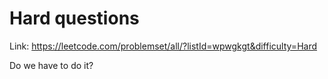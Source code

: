 # Hard questions

Link: https://leetcode.com/problemset/all/?listId=wpwgkgt&difficulty=Hard

Do we have to do it?

